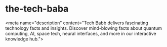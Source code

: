 # the-tech-baba
&lt;meta name="description" content="Tech Babb delivers fascinating technology facts and insights. Discover mind-blowing facts about quantum computing, AI, space tech, neural interfaces, and more in our interactive knowledge hub.">
